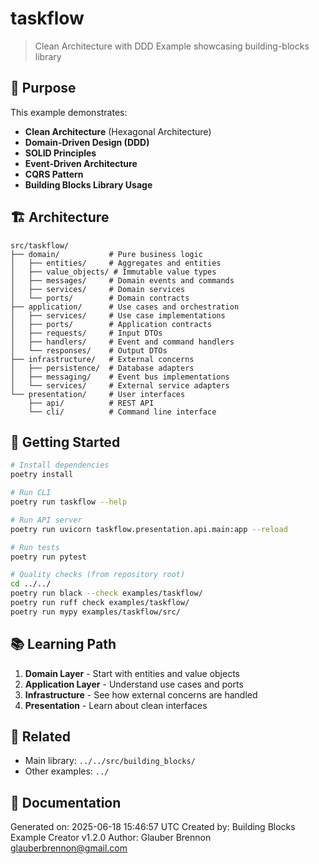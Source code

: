 # taskflow

> Clean Architecture with DDD Example showcasing building-blocks library

## 🎯 Purpose

This example demonstrates:

- **Clean Architecture** (Hexagonal Architecture)
- **Domain-Driven Design (DDD)**
- **SOLID Principles**
- **Event-Driven Architecture**
- **CQRS Pattern**
- **Building Blocks Library Usage**

## 🏗️ Architecture

```
src/taskflow/
├── domain/           # Pure business logic
│   ├── entities/     # Aggregates and entities
│   ├── value_objects/ # Immutable value types
│   ├── messages/     # Domain events and commands
│   ├── services/     # Domain services
│   └── ports/        # Domain contracts
├── application/      # Use cases and orchestration
│   ├── services/     # Use case implementations
│   ├── ports/        # Application contracts
│   ├── requests/     # Input DTOs
│   ├── handlers/     # Event and command handlers
│   └── responses/    # Output DTOs
├── infrastructure/   # External concerns
│   ├── persistence/  # Database adapters
│   ├── messaging/    # Event bus implementations
│   └── services/     # External service adapters
└── presentation/     # User interfaces
    ├── api/          # REST API
    └── cli/          # Command line interface
```

## 🚀 Getting Started

```bash
# Install dependencies
poetry install

# Run CLI
poetry run taskflow --help

# Run API server
poetry run uvicorn taskflow.presentation.api.main:app --reload

# Run tests
poetry run pytest

# Quality checks (from repository root)
cd ../../
poetry run black --check examples/taskflow/
poetry run ruff check examples/taskflow/
poetry run mypy examples/taskflow/src/
```

## 📚 Learning Path

1. **Domain Layer** - Start with entities and value objects
2. **Application Layer** - Understand use cases and ports
3. **Infrastructure** - See how external concerns are handled
4. **Presentation** - Learn about clean interfaces

## 🔗 Related

- Main library: `../../src/building_blocks/`
- Other examples: `../`

## 📖 Documentation

Generated on: 2025-06-18 15:46:57 UTC
Created by: Building Blocks Example Creator v1.2.0
Author: Glauber Brennon <glauberbrennon@gmail.com>

